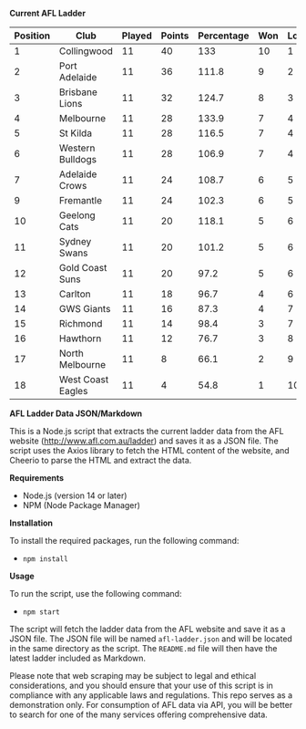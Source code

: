 **Current AFL Ladder**

| Position | Club | Played | Points | Percentage | Won | Lost | Drawn | PF | PA |
| -------- | ---- | ------ | ------ | ---------- | --- | ---- | ----- | -- | -- |
| 1 | Collingwood | 11 | 40 | 133 | 10 | 1 | 0 | 1012 | 761 |
| 2 | Port Adelaide | 11 | 36 | 111.8 | 9 | 2 | 0 | 988 | 884 |
| 3 | Brisbane Lions | 11 | 32 | 124.7 | 8 | 3 | 0 | 1081 | 867 |
| 4 | Melbourne | 11 | 28 | 133.9 | 7 | 4 | 0 | 1110 | 829 |
| 5 | St Kilda | 11 | 28 | 116.5 | 7 | 4 | 0 | 889 | 763 |
| 6 | Western Bulldogs | 11 | 28 | 106.9 | 7 | 4 | 0 | 857 | 802 |
| 7 | Adelaide Crows | 11 | 24 | 108.7 | 6 | 5 | 0 | 977 | 899 |
| 9 | Fremantle | 11 | 24 | 102.3 | 6 | 5 | 0 | 945 | 924 |
| 10 | Geelong Cats | 11 | 20 | 118.1 | 5 | 6 | 0 | 1091 | 924 |
| 11 | Sydney Swans | 11 | 20 | 101.2 | 5 | 6 | 0 | 945 | 934 |
| 12 | Gold Coast Suns | 11 | 20 | 97.2 | 5 | 6 | 0 | 879 | 904 |
| 13 | Carlton | 11 | 18 | 96.7 | 4 | 6 | 1 | 844 | 873 |
| 14 | GWS Giants | 11 | 16 | 87.3 | 4 | 7 | 0 | 884 | 1013 |
| 15 | Richmond | 11 | 14 | 98.4 | 3 | 7 | 1 | 846 | 860 |
| 16 | Hawthorn | 11 | 12 | 76.7 | 3 | 8 | 0 | 770 | 1004 |
| 17 | North Melbourne | 11 | 8 | 66.1 | 2 | 9 | 0 | 744 | 1126 |
| 18 | West Coast Eagles | 11 | 4 | 54.8 | 1 | 10 | 0 | 687 | 1254 |

**AFL Ladder Data JSON/Markdown**

This is a Node.js script that extracts the current ladder data from the AFL website (http://www.afl.com.au/ladder) and saves it as a JSON file. The script uses the Axios library to fetch the HTML content of the website, and Cheerio to parse the HTML and extract the data.

**Requirements**

- Node.js (version 14 or later)
- NPM (Node Package Manager)

**Installation**

To install the required packages, run the following command:

 - `npm install`

**Usage**

To run the script, use the following command:

 - `npm start`

The script will fetch the ladder data from the AFL website and save it as a JSON file. The JSON file will be named `afl-ladder.json` and will be located in the same directory as the script. The `README.md` file will then have the latest ladder included as Markdown.

Please note that web scraping may be subject to legal and ethical considerations, and you should ensure that your use of this script is in compliance with any applicable laws and regulations. This repo serves as a demonstration only. For consumption of AFL data via API, you will be better to search for one of the many services offering comprehensive data.
